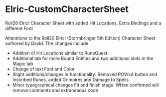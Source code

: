 # Elric-CustomCharacterSheet
Roll20 Elric! Character Sheet with added Hit Locations, Extra Bindings and a different Font

Alterations to the Roll20 Elric! (Stormbringer 5th Edition) Character Sheet authored by David. The changes include:
- Addition of Hit Locations similar to RuneQuest
- Additional tab for more Bound Entities and two additional slots in the Magic tab
- Change of text Font and Color
- Slight additions/changes in functionality: Removed POWx4 button and Inscribed Runes, added Grimoires and Damage to Spells
- Minor typographical changes
Fit and finish stage. WHen confirmed will remove comments and extraneaous code
